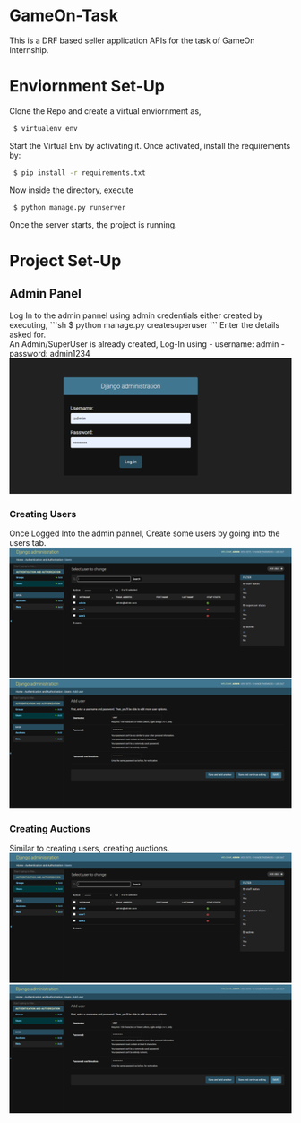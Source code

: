 # GameOn-Task
This is a DRF based seller application APIs for the task of GameOn Internship.
<br>
# Enviornment Set-Up
Clone the Repo and create a virtual enviornment as,
 ```sh
  $ virtualenv env
 ```
Start the Virtual Env by activating it.
Once activated, install the requirements by:
 ```sh
  $ pip install -r requirements.txt
 ```
Now inside the directory, execute
 ```sh
  $ python manage.py runserver
 ```
Once the server starts, the project is running.
<br>
# Project Set-Up
<h2> Admin Panel </h2>
Log In to the admin pannel using admin credentials either created by executing,
 ```sh
  $ python manage.py createsuperuser
 ```
Enter the details asked for.
<br>
An Admin/SuperUser is already created, Log-In using
- username: admin
- password: admin1234
<br>
<img src="images/admin-login.png">
<br>
<imt src="images/admin-panel.png">
<h3> Creating Users </h3>
Once Logged Into the admin pannel, Create some users by going into the users tab.
<img src="images/user-panel.png">
<br>
<img src="images/create-user.png">
<h3> Creating Auctions </h3>
Similar to creating users, creating auctions.
<img src="images/user-panel.png">
<br>
<img src="images/create-user.png">
<br>
